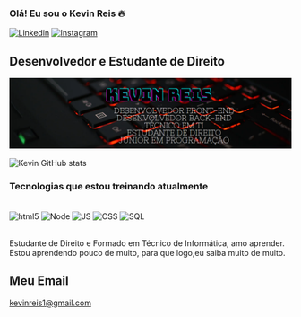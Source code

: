 ### Olá! Eu sou o Kevin Reis 🔥


[![Linkedin](https://img.shields.io/badge/LinkedIn-0077B5?style=for-the-badge&logo=linkedin&logoColor=white)](https://www.linkedin.com/in/kevinreis22/)
[![Instagram](https://img.shields.io/badge/Instagram-E4405F?style=for-the-badge&logo=instagram&logoColor=white)](https://www.instagram.com/kevinreis_03)

## Desenvolvedor e Estudante de Direito
<img src="https://github.com/KevinReis/KevinReis/blob/main/Mybanner.png">


![Kevin GitHub stats](https://github-readme-stats.vercel.app/api?username=KevinReis&show_icons=true&theme=onedark)

### Tecnologias que estou treinando atualmente 

<div style="display: inline_block"><br/>
<img align="center" alt="html5" src="https://img.shields.io/badge/HTML5-E34F26?style=for-the-badge&logo=html5&logoColor=white"/>
<img align="center" alt="Node" src="https://img.shields.io/badge/Node.js-43853D?style=for-the-badge&logo=node.js&logoColor=white"/>
<img align="center" alt="JS" src="https://img.shields.io/badge/JavaScript-F7DF1E?style=for-the-badge&logo=javascript&logoColor=black"/>
<img align="center" alt="CSS" src="https://img.shields.io/badge/CSS3-1572B6?style=for-the-badge&logo=css3&logoColor=white"/>
<img align="center" alt="SQL" src="https://img.shields.io/badge/MySQL-00000F?style=for-the-badge&logo=mysql&logoColor=white"/>
</div> <br>

Estudante de Direito e Formado em Técnico de Informática, amo aprender. Estou aprendendo pouco de muito, para que logo,eu saiba muito de muito.

## Meu Email

kevinreis1@gmail.com
